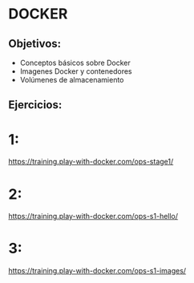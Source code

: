 # DOCKER
## Objetivos:
* Conceptos básicos sobre Docker
* Imagenes Docker y contenedores
* Volúmenes de almacenamiento

## Ejercicios:

# 1:

https://training.play-with-docker.com/ops-stage1/

# 2:

https://training.play-with-docker.com/ops-s1-hello/

# 3:

https://training.play-with-docker.com/ops-s1-images/
